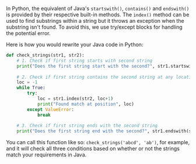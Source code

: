 In Python, the equivalent of Java's `startswith()`, `contains()` and `endswith()` is provided by their respective built-in methods. The `index()` method can be used to find substrings within a string but it throws an exception when the substring isn't found. To avoid this, we use try/except blocks for handling the potential error.

Here is how you would rewrite your Java code in Python:
```python
def check_strings(str1, str2):
    # 1. Check if first string starts with second string
    print("Does the first string start with the second?", str1.startswith(str2))
    
    # 2. Check if first string contains the second string at any location
    loc = -1
    while True:
        try:
            loc = str1.index(str2, loc+1)
            print("Found match at position", loc)
        except ValueError:
            break
    
    # 3. Check if first string ends with the second string
    print("Does the first string end with the second?", str1.endswith(str2))
```
You can call this function like so: `check_strings('abcd', 'ab')`, for example, and it will check all three conditions based on whether or not the strings match your requirements in Java.

